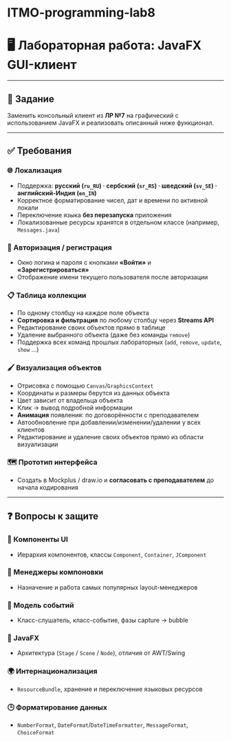 # ITMO-programming-lab8

# 🖥️  Лабораторная работа:  JavaFX GUI-клиент

---

## 📌 Задание
Заменить консольный клиент из **ЛР №7** на графический с использованием JavaFX и реализовать описанный ниже функционал.

---

## ✅ Требования

### 🌐 Локализация
- Поддержка: **русский (`ru_RU`) · сербский (`sr_RS`) · шведский (`sv_SE`) · английский-Индия (`en_IN`)**
- Корректное форматирование чисел, дат и времени по активной локали
- Переключение языка **без перезапуска** приложения
- Локализованные ресурсы хранятся в отдельном классе (например, `Messages.java`)

### 🔐 Авторизация / регистрация
- Окно логина и пароля с кнопками **«Войти»** и **«Зарегистрироваться»**
- Отображение имени текущего пользователя после авторизации

### 📋 Таблица коллекции
- По одному столбцу на каждое поле объекта
- **Сортировка и фильтрация** по любому столбцу через **Streams API**
- Редактирование своих объектов прямо в таблице
- Удаление выбранного объекта (даже без команды `remove`)
- Поддержка всех команд прошлых лабораторных (`add`, `remove`, `update`, `show` …)

### 🖌️ Визуализация объектов
- Отрисовка с помощью `Canvas`/`GraphicsContext`
- Координаты и размеры берутся из данных объекта
- Цвет зависит от владельца объекта
- Клик → вывод подробной информации
- **Анимация** появления: по договорённости с преподавателем
- Автообновление при добавлении/изменении/удалении у всех клиентов
- Редактирование и удаление своих объектов прямо из области визуализации

### 🗺️ Прототип интерфейса
- Создать в Mockplus / draw.io и **согласовать с преподавателем** до начала кодирования

---

## ❓ Вопросы к защите

### 🧩 Компоненты UI
- Иерархия компонентов, классы `Component`, `Container`, `JComponent`

### 📐 Менеджеры компоновки
- Назначение и работа самых популярных layout-менеджеров

### 🔔 Модель событий
- Класс-слушатель, класс-событие, фазы capture → bubble

### 🎨 JavaFX
- Архитектура (`Stage` / `Scene` / `Node`), отличия от AWT/Swing

### 🌍 Интернационализация
- `ResourceBundle`, хранение и переключение языковых ресурсов

### 🕒 Форматирование данных
- `NumberFormat`, `DateFormat`/`DateTimeFormatter`, `MessageFormat`, `ChoiceFormat`